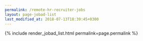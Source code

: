 ```yaml
---
permalink: /remote-hr-recruiter-jobs
layout: page-jobad-list
last_modified_at: 2018-07-13T18:39:45+0300
---
```

{% include render_jobad_list.html permalink=page.permalink %}
